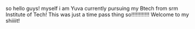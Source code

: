 so hello guys!
myself i am Yuva currently pursuing my Btech from srm Institute of Tech!
This was just a time pass thing
so!!!!!!!!!!!! Welcome to my shiiiit!
